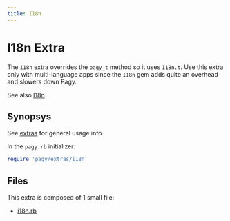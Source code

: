 ```yaml
---
title: I18n
---
```

# I18n Extra

The `i18n` extra overrides the `pagy_t` method so it uses `I18n.t`. Use this extra only with multi-language apps since the `I18n` gem adds quite an overhead and slowers down Pagy.

See also [I18n](../api/frontend.md#i18n).

## Synopsys

See [extras](../extras.md) for general usage info.

In the `pagy.rb` initializer:

```ruby
require 'pagy/extras/i18n'
```

## Files

This extra is composed of 1 small file:

- [i18n.rb](https://github.com/ddnexus/pagy/blob/master/lib/pagy/extras/i18n.rb)
